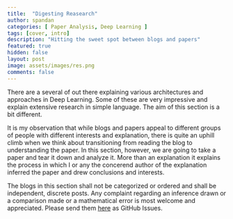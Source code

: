 ```yaml
---
title:  "Digesting Reasearch"
author: spandan
categories: [ Paper Analysis, Deep Learning ]
tags: [cover, intro]
description: "Hitting the sweet spot between blogs and papers"
featured: true
hidden: false
layout: post
image: assets/images/res.png
comments: false
---
```


There are a several of out there explaining various architectures and approaches in Deep Learning. Some of these are very impressive and explain extensive research in simple language. The aim of this section is a bit different. 

It is my observation that while blogs and papers appeal to different groups of people with different interests and explanation, there is quite an uphill climb when we think about transitioning from reading the blog to understanding the paper. In this section, however, we are going to take a paper and tear it down and analyze it. More than an explanation it explains the process in which I or any the concerend author of the explanation inferred the paper and drew conclusions and interests. 

The blogs in this section shall not be categorized or ordered and shall be independent, discrete posts. Any complaint regarding an inference drawn or a comparison made or a mathematical error is most welcome and appreciated. Please send them <a href="https://github.com/spandanji/spandanji.github.io/issues">here</a> as GitHub Issues. 
